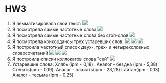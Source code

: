 # HW3
1. Я лемматизировала свой текст:
![](1..png)
2. Я посмотрела самые частотные слова 
![](2..png)
3. Я посмотрела самые частотные слова без стоп-слов
![](3..png)
4. Я посмотрела конкордансы трех устаревших слов:
![](4..png)
![](5..png)
![](6..png) 
5. Я построила частотный список двух-, трех- и четырехсловных словосочетаний
![](7..png)
![](8..png)
![](9..png)
6. Я построила списки коллокатов слова "сей"
![](10..png)
7. Устаревшие слова: 
Хлябь (ipm - 0,18) . Аналог - бездна (ipm - 5,38)
Стенать(ipm - 0,19). Аналог - плакать(ipm - 23,28)
Гайтан(ipm - 0,13). Аналог - тесьма (ipm - 0,25)
